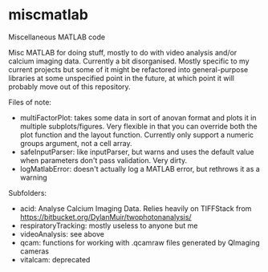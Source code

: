 # miscmatlab
Miscellaneous MATLAB code

Misc MATLAB for doing stuff, mostly to do with video analysis and/or calcium imaging data.  Currently a bit disorganised.  Mostly specific to my current projects but some of it might be refactored into general-purpose libraries at some unspecified point in the future, at which point it will probably move out of this repository.

Files of note:

* multiFactorPlot: takes some data in sort of anovan format and plots it in multiple subplots/figures.  Very flexible in that you can override both the plot function and the layout function.  Currently only support a numeric groups argument, not a cell array.
* safeInputParser: like inputParser, but warns and uses the default value when parameters don't pass validation.  Very dirty.
* logMatlabError: doesn't actually log a MATLAB error, but rethrows it as a warning

Subfolders:

* acid: Analyse Calcium Imaging Data.  Relies heavily on TIFFStack from https://bitbucket.org/DylanMuir/twophotonanalysis/
* respiratoryTracking: mostly useless to anyone but me
* videoAnalysis: see above
* qcam: functions for working with .qcamraw files generated by QImaging cameras
* vitalcam: deprecated
